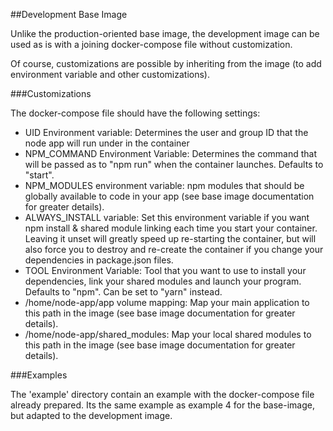 ##Development Base Image

Unlike the production-oriented base image, the development image can be used as is with a joining docker-compose file without customization.

Of course, customizations are possible by inheriting from the image (to add environment variable and other customizations).

###Customizations

The docker-compose file should have the following settings:

- UID Environment variable: Determines the user and group ID that the node app will run under in the container
- NPM_COMMAND Environment Variable: Determines the command that will be passed as to "npm run" when the container launches. Defaults to "start".
- NPM_MODULES environment variable: npm modules that should be globally available to code in your app (see base image documentation for greater details).
- ALWAYS_INSTALL variable: Set this environment variable if you want npm install & shared module linking each time you start your container. Leaving it unset will greatly speed up re-starting the container, but will also force you to destroy and re-create the container if you change your dependencies in package.json files. 
- TOOL Environment Variable: Tool that you want to use to install your dependencies, link your shared modules and launch your program. Defaults to "npm". Can be set to "yarn" instead.
- /home/node-app/app volume mapping: Map your main application to this path in the image (see base image documentation for greater details).
- /home/node-app/shared_modules: Map your local shared modules to this path in the image (see base image documentation for greater details).

###Examples

The 'example' directory contain an example with the docker-compose file already prepared. Its the same example as example 4 for the base-image, but adapted to the development image.


